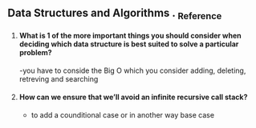 ## Data Structures and Algorithms   .  [<sub>    Reference </sub>](https://canvas.instructure.com/courses/6888396/discussion_topics/18305221)
 1. #### What is 1 of the more important things you should consider when deciding which data structure is best suited to solve a particular problem?
     -you have to conside the Big O which you consider adding, deleting, retreving and searching
 
 2. #### How can we ensure that we’ll avoid an infinite recursive call stack?
    - to add a counditional case or in another way base case
